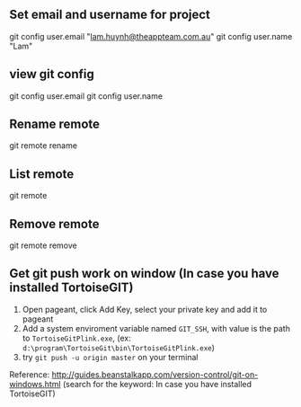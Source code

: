 ## Set email and username for project
git config user.email "lam.huynh@theappteam.com.au"
git config user.name "Lam"


## view git config
git config user.email
git config user.name


## Rename remote
git remote rename <old> <new>

## List remote
git remote


## Remove remote
git remote remove <name>


## Get git push work on window (In case you have installed TortoiseGIT)

1. Open pageant, click Add Key, select your private key and add it to pageant
2. Add a system enviroment variable named `GIT_SSH`, with value is the path to `TortoiseGitPlink.exe`, (ex: `d:\program\TortoiseGit\bin\TortoiseGitPlink.exe`)
3. try `git push -u origin master` on your terminal

Reference: http://guides.beanstalkapp.com/version-control/git-on-windows.html (search for the keyword: In case you have installed TortoiseGIT)